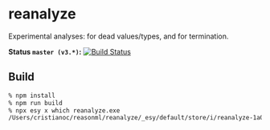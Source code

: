 # reanalyze

Experimental analyses: for dead values/types, and for termination.


**Status `master (v3.*)`:** [![Build
Status](https://dev.azure.com/ccrisccris/reanalyze/_apis/build/status/cristianoc.reanalyze?branchName=master)](https://dev.azure.com/ccrisccris/reanalyze/_build/latest?definitionId=1&branchName=master)

## Build

```sh
% npm install
% npm run build
% npx esy x which reanalyze.exe
/Users/cristianoc/reasonml/reanalyze/_esy/default/store/i/reanalyze-1a0dcc57/bin/reanalyze.exe
```